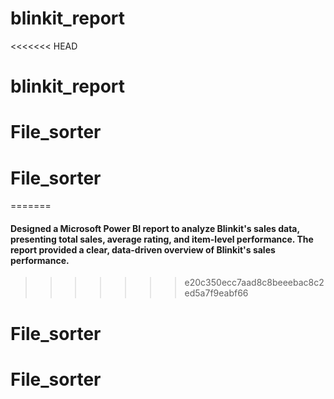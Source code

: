 # blinkit_report
<<<<<<< HEAD
# blinkit_report
# File_sorter
# File_sorter
=======
#### Designed a Microsoft Power BI report to analyze Blinkit's sales data, presenting total sales, average rating, and item-level performance. The report provided a clear, data-driven overview of Blinkit's sales performance.
>>>>>>> e20c350ecc7aad8c8beeebac8c2ed5a7f9eabf66
# File_sorter
# File_sorter
